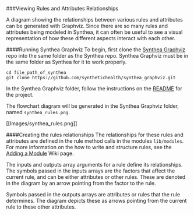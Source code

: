 ###Viewing Rules and Attributes Relationships

A diagram showing the relationships between various rules and attributes can be generated with Graphviz. Since there are so many rules and attributes being modeled in Synthea, it can often be useful to see a visual representation of how these different aspects interact with each other.

####Running Synthea Graphviz
To begin, first clone the [Synthea Graphviz](https://github.com/synthetichealth/synthea_graphviz) repo into the same folder as the Synthea repo. Synthea Graphviz must be in the same folder as Synthea for it to work properly.

	cd file_path_of_synthea
	git clone https://github.com/synthetichealth/synthea_graphviz.git

In the Synthea Graphviz folder, follow the instructions on the [README](https://github.com/synthetichealth/synthea_graphviz/blob/master/README.md) for the project.

The flowchart diagram will be generated in the Synthea Graphviz folder, named `synthea_rules.png`.

[[Images/synthea_rules.png]]

####Creating the rules relationships
The relationships for these rules and attributes are defined in the rule method calls in the modules `lib/modules`. For more information on the how to write and structure rules, see the [Adding a Module](https://github.com/synthetichealth/synthea/wiki/Adding-a-Module) Wiki page. 

The inputs and outputs array arguments for a rule define its relationships. The symbols passed in the inputs arrays are the factors that affect the current rule, and can be either attributes or other rules. These are denoted in the diagram by an arrow pointing from the factor to the rule.

Symbols passed in the outputs arrays are attributes or rules that the rule determines. The diagram depicts these as arrows pointing from the current rule to these other attributes.